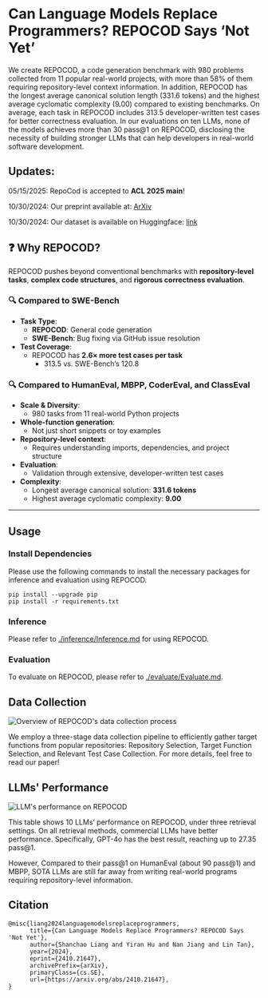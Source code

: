 # Can Language Models Replace Programmers? REPOCOD Says ‘Not Yet’

We create REPOCOD, a code generation benchmark with 980 problems collected from 11 popular real-world projects, with more than 58% of them requiring repository-level context information. In addition, REPOCOD has the longest average canonical solution length (331.6 tokens) and the highest average cyclomatic complexity (9.00) compared to existing benchmarks. On average, each task in REPOCOD includes 313.5 developer-written test cases for better correctness evaluation. In our evaluations on ten LLMs, none of the models achieves more than 30 pass@1 on REPOCOD, disclosing the necessity of building stronger LLMs that can help developers in real-world software development.

## Updates:
05/15/2025: RepoCod is accepted to **ACL 2025 main**!

10/30/2024: Our preprint available at: [ArXiv](https://arxiv.org/abs/2410.21647v1)

10/30/2024: Our dataset is available on Huggingface: [link](https://huggingface.co/datasets/lt-asset/REPOCOD)

## ❓ Why REPOCOD?

REPOCOD pushes beyond conventional benchmarks with **repository-level tasks**, **complex code structures**, and **rigorous correctness evaluation**.

### 🔍 Compared to **SWE-Bench**
- **Task Type**:  
  - **REPOCOD**: General code generation  
  - **SWE-Bench**: Bug fixing via GitHub issue resolution
- **Test Coverage**:  
  - REPOCOD has **2.6× more test cases per task**  
    - 313.5 vs. SWE-Bench’s 120.8

### 🔍 Compared to **HumanEval**, **MBPP**, **CoderEval**, and **ClassEval**
- **Scale & Diversity**:  
  - 980 tasks from 11 real-world Python projects
- **Whole-function generation**:  
  - Not just short snippets or toy examples
- **Repository-level context**:  
  - Requires understanding imports, dependencies, and project structure
- **Evaluation**:  
  - Validation through extensive, developer-written test cases
- **Complexity**:  
  - Longest average canonical solution: **331.6 tokens**  
  - Highest average cyclomatic complexity: **9.00**

---

## Usage

### Install Dependencies

Please use the following commands to install the necessary packages for inference and evaluation using REPOCOD.
```
pip install --upgrade pip
pip install -r requirements.txt
```

### Inference
Please refer to [./inference/Inference.md](./inference/Inference.md) for using REPOCOD.

### Evaluation
To evaluate on REPOCOD, please refer to [./evaluate/Evaluate.md](./evaluate/Evaluate.md).

## Data Collection
![Overview of REPOCOD's data collection process](./resources/overview_repocod.png)

We employ a three-stage data collection pipeline to efficiently gather target functions from popular repositories: Repository Selection, Target Function Selection, and Relevant Test Case Collection. For more details, feel free to read our paper!

## LLMs' Performance
![LLM's performance on REPOCOD](./resources/main_result.png)

This table shows 10 LLMs’ performance on REPOCOD, under three retrieval settings. On all retrieval methods, commercial LLMs have better performance. Specifically, GPT-4o has the best result, reaching up to 27.35 pass@1. 

However,  Compared
to their pass@1 on HumanEval (about 90 pass@1) and MBPP, SOTA LLMs are still far
away from writing real-world programs requiring repository-level information.

## Citation

```
@misc{liang2024languagemodelsreplaceprogrammers,
      title={Can Language Models Replace Programmers? REPOCOD Says 'Not Yet'}, 
      author={Shanchao Liang and Yiran Hu and Nan Jiang and Lin Tan},
      year={2024},
      eprint={2410.21647},
      archivePrefix={arXiv},
      primaryClass={cs.SE},
      url={https://arxiv.org/abs/2410.21647}, 
}
```